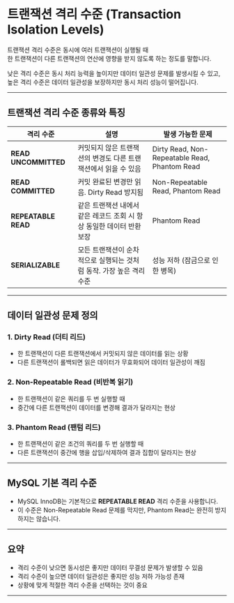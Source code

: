 # 트랜잭션 격리 수준 (Transaction Isolation Levels)

트랜잭션 격리 수준은 동시에 여러 트랜잭션이 실행될 때  
한 트랜잭션이 다른 트랜잭션의 연산에 영향을 받지 않도록 하는 정도를 말합니다.  

낮은 격리 수준은 동시 처리 능력을 높이지만 데이터 일관성 문제를 발생시킬 수 있고,  
높은 격리 수준은 데이터 일관성을 보장하지만 동시 처리 성능이 떨어집니다.

---

## 트랜잭션 격리 수준 종류와 특징

| 격리 수준           | 설명                                                         | 발생 가능한 문제                       |
|-------------------|------------------------------------------------------------|----------------------------------|
| **READ UNCOMMITTED** | 커밋되지 않은 트랜잭션의 변경도 다른 트랜잭션에서 읽을 수 있음           | Dirty Read, Non-Repeatable Read, Phantom Read |
| **READ COMMITTED**    | 커밋 완료된 변경만 읽음. Dirty Read 방지됨                           | Non-Repeatable Read, Phantom Read |
| **REPEATABLE READ**   | 같은 트랜잭션 내에서 같은 레코드 조회 시 항상 동일한 데이터 반환 보장    | Phantom Read                       |
| **SERIALIZABLE**      | 모든 트랜잭션이 순차적으로 실행되는 것처럼 동작. 가장 높은 격리 수준      | 성능 저하 (잠금으로 인한 병목)         |

---

## 데이터 일관성 문제 정의

### 1. Dirty Read (더티 리드)
- 한 트랜잭션이 다른 트랜잭션에서 커밋되지 않은 데이터를 읽는 상황
- 다른 트랜잭션이 롤백되면 읽은 데이터가 무효화되어 데이터 일관성이 깨짐

### 2. Non-Repeatable Read (비반복 읽기)
- 한 트랜잭션이 같은 쿼리를 두 번 실행할 때  
- 중간에 다른 트랜잭션이 데이터를 변경해 결과가 달라지는 현상

### 3. Phantom Read (팬텀 리드)
- 한 트랜잭션이 같은 조건의 쿼리를 두 번 실행할 때  
- 다른 트랜잭션이 중간에 행을 삽입/삭제하여 결과 집합이 달라지는 현상

---

## MySQL 기본 격리 수준

- MySQL InnoDB는 기본적으로 **REPEATABLE READ** 격리 수준을 사용합니다.  
- 이 수준은 Non-Repeatable Read 문제를 막지만, Phantom Read는 완전히 방지하지는 않습니다.

---

## 요약

- 격리 수준이 낮으면 동시성은 좋지만 데이터 무결성 문제가 발생할 수 있음  
- 격리 수준이 높으면 데이터 일관성은 좋지만 성능 저하 가능성 존재  
- 상황에 맞게 적절한 격리 수준을 선택하는 것이 중요

---
